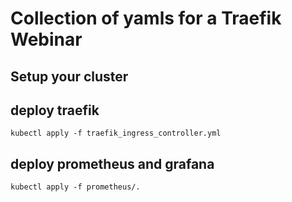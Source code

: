 # Collection of yamls for a Traefik Webinar

## Setup your cluster

## deploy traefik

`kubectl apply -f traefik_ingress_controller.yml`

## deploy prometheus and grafana

`kubectl apply -f prometheus/. `


